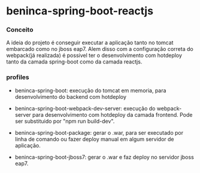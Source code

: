 # beninca-spring-boot-reactjs

### Conceito

A ideia do projeto é conseguir executar a aplicação tanto no tomcat embarcado como no jboss eap7. Alem disso com a configuração correta do webpack(já realizada) é possivel ter o desenvolvimento com hotdeploy tanto da camada spring-boot como da camada reactjs.

### profiles

- beninca-spring-boot: execução do tomcat em memoria, para desenvolvimento do backend com hotdeploy

- beninca-spring-boot-webpack-dev-server: execução do webpack-server para desenvolvimento com hotdeploy da camada frontend. Pode ser substituido por "npm run build-dev".

- beninca-spring-boot-package: gerar o .war, para ser executado por linha de comando ou fazer deploy manual em algum servidor de aplicação.

- beninca-spring-boot-jboss7: gerar o .war e faz deploy no servidor jboss eap7.
